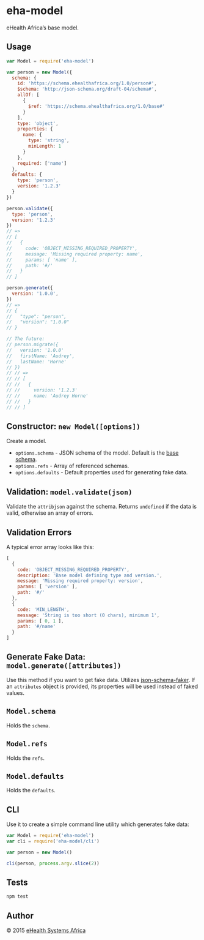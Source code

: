 # eha-model
eHealth Africa’s base model.


## Usage
```js
var Model = require('eha-model')

var person = new Model({
  schema: {
    id: 'https://schema.ehealthafrica.org/1.0/person#',
    $schema: 'http://json-schema.org/draft-04/schema#',
    allOf: [
      {
        $ref: 'https://schema.ehealthafrica.org/1.0/base#'
      }
    ],
    type: 'object',
    properties: {
      name: {
        type: 'string',
        minLength: 1
      }
    },
    required: ['name']
  },
  defaults: {
    type: 'person',
    version: '1.2.3'
  }
}) 

person.validate({
  type: 'person',
  version: '1.2.3'
})
// =>
// [
//   {
//     code: 'OBJECT_MISSING_REQUIRED_PROPERTY',
//     message: 'Missing required property: name',
//     params: [ 'name' ],
//     path: '#/'
//   }
// ]

person.generate({
  version: '1.0.0',
})
// =>
// {
//   "type": "person",
//   "version": "1.0.0"
// }

// The future:
// person.migrate({
//   version: '1.0.0'
//   firstName: 'Audrey',
//   lastName: 'Horne'
// })
// // =>
// // [
// //   {
// //     version: '1.2.3'
// //     name: 'Audrey Horne'
// //   }
// // ]
```


## Constructor: `new Model([options])`
Create a model.

* `options.schema` - JSON schema of the model. Default is the [base schema](schema.json).
* `options.refs` - Array of referenced schemas.
* `options.defaults` - Default properties used for generating fake data.


## Validation: `model.validate(json)`
Validate the `attribjson` against the schema.
Returns `undefined` if the data is valid, otherwise an array of errors.


## Validation Errors
A typical error array looks like this:

```js
[
  {
    code: 'OBJECT_MISSING_REQUIRED_PROPERTY',
    description: 'Base model defining type and version.',
    message: 'Missing required property: version',
    params: [ 'version' ],
    path: '#/'
  },
  {
    code: 'MIN_LENGTH',
    message: 'String is too short (0 chars), minimum 1',
    params: [ 0, 1 ],
    path: '#/name'
  }
]
```


## Generate Fake Data: `model.generate([attributes])`
Use this method if you want to get fake data. Utilizes
[json-schema-faker](https://github.com/pateketrueke/json-schema-faker).
If an `attributes` object is provided, its properties will be used instead of
faked values.


## `Model.schema`
Holds the `schema`.


## `Model.refs`
Holds the `refs`.


## `Model.defaults`
Holds the `defaults`.


## CLI
Use it to create a simple command line utility which generates fake data:

```js
var Model = require('eha-model')
var cli = require('eha-model/cli')

var person = new Model()

cli(person, process.argv.slice(2))
```


## Tests
```sh
npm test
```


## Author
© 2015 [eHealth Systems Africa](http://ehealthafrica.org)
